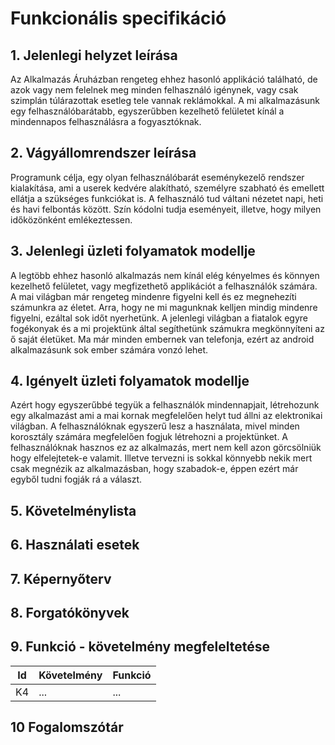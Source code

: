 ﻿# Funkcionális specifikáció
## 1. Jelenlegi helyzet leírása
Az Alkalmazás Áruházban rengeteg ehhez hasonló applikáció található, de azok vagy nem felelnek meg minden felhasználó igénynek, vagy csak szimplán túlárazottak esetleg tele vannak reklámokkal. A mi alkalmazásunk egy felhasználóbarátabb, egyszerűbben kezelhető felületet kínál a mindennapos felhasználásra a fogyasztóknak.

## 2. Vágyállomrendszer leírása
Programunk célja, egy olyan felhasználóbarát eseménykezelő rendszer kialakítása, ami a userek kedvére alakítható, személyre szabható és emellett ellátja a szükséges funkciókat is. A felhasználó tud váltani nézetet napi, heti és havi felbontás között. Szín kódolni tudja eseményeit, illetve, hogy milyen időközönként emlékeztessen.

## 3. Jelenlegi üzleti folyamatok modellje
A legtöbb ehhez hasonló alkalmazás nem kínál elég kényelmes és könnyen kezelhető felületet, vagy megfizethető applikációt a felhasználók számára. A mai világban már rengeteg mindenre figyelni kell és ez megnehezíti számunkra az életet. Arra, hogy ne mi magunknak kelljen mindig mindenre figyelni, ezáltal sok időt nyerhetünk. A jelenlegi világban a fiatalok egyre fogékonyak és a mi projektünk által segíthetünk számukra megkönnyíteni az ő saját életüket. Ma már minden embernek van telefonja, ezért az android alkalmazásunk sok ember számára vonzó lehet.

## 4. Igényelt üzleti folyamatok modellje
Azért hogy egyszerűbbé tegyük a felhasználók mindennapjait, létrehozunk egy alkalmazást ami a mai kornak megfelelően helyt tud állni az elektronikai világban. A felhasználóknak egyszerű lesz a használata, mivel minden korosztály számára megfelelően fogjuk létrehozni a projektünket. A felhasználóknak hasznos ez az alkalmazás, mert nem kell azon görcsölniük hogy elfelejtetek-e valamit. Illetve tervezni is sokkal könnyebb nekik mert csak megnézik az alkalmazásban, hogy szabadok-e,  éppen ezért már egyből tudni fogják rá a választ. 

## 5. Követelménylista

## 6. Használati esetek

## 7. Képernyőterv

## 8. Forgatókönyvek

## 9. Funkció - követelmény megfeleltetése

| Id | Követelmény | Funkció |
| :---: | --- | --- |
| K4 | ... | ... |

## 10 Fogalomszótár


